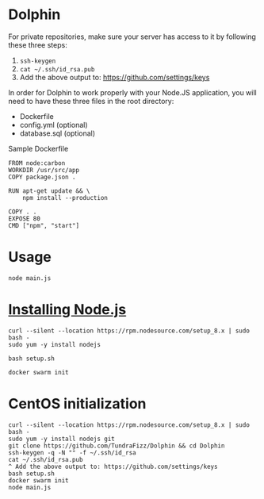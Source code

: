 # Dolphin

For private repositories, make sure your server has access to it by following these three steps:
  1. `ssh-keygen`
  2. `cat ~/.ssh/id_rsa.pub`
  3. Add the above output to: https://github.com/settings/keys

In order for Dolphin to work properly with your Node.JS application, you will need to have these three files in the root directory:
  * Dockerfile
  * config.yml (optional)
  * database.sql  (optional)

Sample Dockerfile
```
FROM node:carbon
WORKDIR /usr/src/app
COPY package.json .

RUN apt-get update && \
    npm install --production

COPY . .
EXPOSE 80
CMD ["npm", "start"]
```

# Usage

`node main.js`

# [Installing Node.js](https://nodejs.org/en/download/package-manager/)

```
curl --silent --location https://rpm.nodesource.com/setup_8.x | sudo bash -
sudo yum -y install nodejs

bash setup.sh

docker swarm init
```

# CentOS initialization

```
curl --silent --location https://rpm.nodesource.com/setup_8.x | sudo bash -
sudo yum -y install nodejs git
git clone https://github.com/TundraFizz/Dolphin && cd Dolphin
ssh-keygen -q -N "" -f ~/.ssh/id_rsa
cat ~/.ssh/id_rsa.pub
^ Add the above output to: https://github.com/settings/keys
bash setup.sh
docker swarm init
node main.js
```
